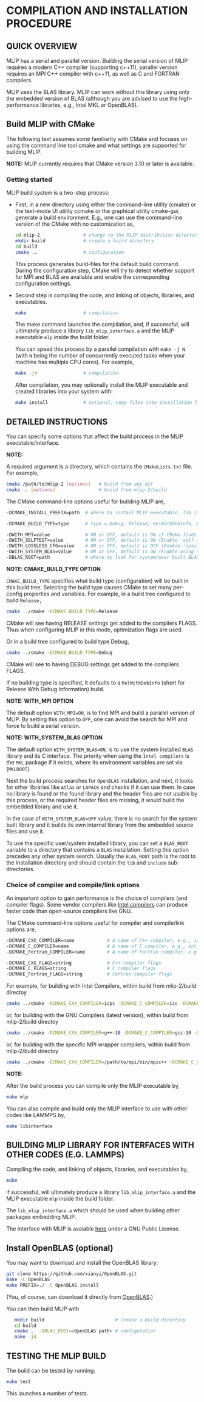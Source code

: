 # COMPILATION AND INSTALLATION PROCEDURE

## QUICK OVERVIEW
MLIP has a serial and parallel version. Building the serial version of MLIP
requires a modern C++ compiler (supporting c++11), parallel version requires
an MPI C++ compiler with c++11, as well as C and FORTRAN compilers.

MLIP uses the BLAS library. MLIP can work without this library using only
the embedded version of BLAS (although you are advised to use the
high-performance libraries, e.g., Intel MKL or OpenBLAS).

## Build MLIP with CMake
The following text assumes some familiarity with CMake and focuses on using
the command line tool cmake and what settings are supported for building
MLIP.

**NOTE:**
MLIP currently requires that CMake version 3.10 or later is available.

### Getting started
MLIP build system is a two-step process:

- First, in a new directory using either the command-line utility (cmake)
or the text-mode UI utility ccmake or the graphical utility cmake-gui,
generate a build environment. E.g., one can use the command-line version of
the CMake with no customization as,
   ```bash
   cd mlip-2                # change to the MLIP distribution directory
   mkdir build              # create a build directory
   cd build
   cmake ..                 # configuration
   ```
   This process generates build-files for the default build command. During the
   configuration step, CMake will try to detect whether support for MPI and BLAS
   are available and enable the corresponding configuration settings.

- Second step is compiling the code, and linking of objects, libraries, and
executables.
   ```bash
   make                     # compilation
   ```
   The make command launches the compilation, and, if successful, will ultimately
   produce a library `lib_mlip_interface.a` and the MLIP executable `mlp` inside
   the build folder.

   You can speed this process by a parallel compilation with `make -j N` (with `N`
   being the number of concurrently executed tasks when your machine has multiple
   CPU cores). For example,
   ```bash
   make -j4                 # compilation
   ```

   After compilation, you may optionally install the MLIP executable and created
   libraries into your system with:
   ```bash
   make install             # optional, copy files into installation location
   ```

## DETAILED INSTRUCTIONS

You can specify some options that affect the build process in the MLIP
executable/interface.

**NOTE:**

A required argument is a directory, which contains the `CMakeLists.txt` file.
For example,
```bash
cmake /path/to/mlip-2 [options]   # build from any dir
cmake .. [options]                # build from mlip-2/build
```

The CMake command-line options useful for building MLIP are,

```bash
-DCMAKE_INSTALL_PREFIX=path  # where to install MLIP executable, lib if desired

-DCMAKE_BUILD_TYPE=type      # type = Debug, Release, RelWithDebInfo, MinSizeRel, default is 'RelWithDebInfo' if nothing is specified

-DWITH_MPI=value             # ON or OFF, default is ON if CMake finds MPI, else OFF
-DWITH_SELFTEST=value        # ON or OFF, default is ON (Enable 'self-testing' implementation)
-DWITH_LOSSLESS_CFG=value    # ON or OFF, default is OFF (Enable 'lossless configuration' file writing)
-DWITH_SYSTEM_BLAS=value     # ON or OFF, default is ON (Enable using system built BLAS library (with a C-style interface))
-DBLAS_ROOT=path             # where to look for system/user built BLAS library (with a C-style interface)
```

**NOTE: CMAKE_BUILD_TYPE OPTION**

`CMAKE_BUILD_TYPE` specifies what build type (configuration) will be
built in this build tree. Selecting the build type causes CMake to
set many per-config properties and variables. For example, in a build
tree configured to build `Release,`

```bash
cmake ../cmake -DCMAKE_BUILD_TYPE=Release
```

CMake will see having RELEASE settings get added to the compilers FLAGS.
Thus when configuring MLIP in this mode, optimization flags are used.

Or in a build tree configured to build type Debug,

```bash
cmake ../cmake -DCMAKE_BUILD_TYPE=Debug
```

CMake will see to having DEBUG settings get added to the compilers FLAGS.

If no building type is specified, it defaults to a `RelWithDebInfo` (short
for Release With Debug Information) build.

**NOTE: WITH_MPI OPTION**

The default option `WITH_MPI=ON`, is to find MPI and build a parallel version
of MLIP. By setting this option to `OFF`, one can avoid the search for MPI
and force to build a serial version.

**NOTE: WITH_SYSTEM_BLAS OPTION**

The default option `WITH_SYSTEM_BLAS=ON`, is to use the system installed `BLAS`
library and its C interface. The priority when using the `Intel compilers` is
the `MKL` package if it exists, where its environment variables are set via
(`MKLROOT`).

Next the build process searches for `OpenBLAS` installation, and next, it looks
for other libraries like `Atlas` or `LAPACK` and checks if it can use them. In
case no library is found or the found library and the header files are not usable
by this process, or the required header files are missing, it would build the
embedded library and use it.

In the case of `WITH_SYSTEM_BLAS=OFF` value, there is no search for the system
built library and it builds its own internal library from the embedded source
files and use it.

To use the specific user/system installed library, you can set a `BLAS_ROOT`
variable to a directory that contains a `BLAS` installation. Setting this
option precedes any other system search. Usually the `BLAS_ROOT` path is the
root to the installation directory and should contain the `lib` and `include`
sub-directories.

### Choice of compiler and compile/link options

An important option to gain performance is the choice of compilers (and
compiler flags). Some vendor compilers like
[Intel compilers](https://software.intel.com/content/www/us/en/develop/tools/compilers.html)
can produce faster code than open-source compilers like GNU.

The CMake command-line options useful for compiler and compile/link options
are,
```bash
-DCMAKE_CXX_COMPILER=name            # A name of C++ compiler, e.g., icpc, g++
-DCMAKE_C_COMPILER=name              # A name of C compiler, e.g., icc, gcc
-DCMAKE_Fortran_COMPILER=name        # A name of Fortran compiler, e.g., ifort, gfortran

-DCMAKE_CXX_FLAGS=string             # C++ compiler flags
-DCMAKE_C_FLAGS=string               # C compiler flags
-DCMAKE_Fortran_FLAGS=string         # Fortran compiler flags
```

For example, for building with Intel Compilers, within build from mlip-2/build
directoy
```bash
cmake ../cmake -DCMAKE_CXX_COMPILER=icpc -DCMAKE_C_COMPILER=icc -DCMAKE_Fortran_COMPILER=ifort
```

or, for building with the GNU Compilers (latest version), within build from
mlip-2/build directoy
```bash
cmake ../cmake -DCMAKE_CXX_COMPILER=g++-10 -DCMAKE_C_COMPILER=gcc-10 -DCMAKE_Fortran_COMPILER=gfortran-10
```

or, for building with the specific MPI wrapper compilers, within build from mlip-2/build
directoy
```bash
cmake ../cmake -DCMAKE_CXX_COMPILER=/path/to/mpi/bin/mpic++ -DCMAKE_C_COMPILER=/path/to/mpi/bin/mpicc -DCMAKE_Fortran_COMPILER=/path/to/mpi/bin/mpifort
```

**NOTE:**

After the build process you can compile only the MLIP executable by,
```bash
make mlp
```

You can also compile and build only the MLIP interface to use with other
codes like LAMMPS by,
```bash
make libinterface
```

## BUILDING MLIP LIBRARY FOR INTERFACES WITH OTHER CODES (E.G. LAMMPS)

Compiling the code, and linking of objects, libraries, and executables by,
```bash
make
```
if successful, will ultimately produce a library `lib_mlip_interface.a` and
the MLIP executable `mlp` inside the build folder.

The `lib_mlip_interface.a` which should be used when building other packages
embedding MLIP.

The interface with MLIP is avaiable
[here](https://gitlab.com/ashapeev/interface-lammps-mlip-2/)
under a GNU Public License.


## Install OpenBLAS (optional)
You may want to download and install the OpenBLAS library:
```bash
git clone https://github.com/xianyi/OpenBLAS.git
make -C OpenBLAS
make PREFIX=./ -C OpenBLAS install
```
(You, of course, can download it directly from
[OpenBLAS](https://github.com/xianyi/OpenBLAS).)


You can then build MLIP with
```bash
   mkdir build                          # create a build directory
   cd build
   cmake .. -DBLAS_ROOT=<OpenBLAS path> # configuration
   make -j4
```

## TESTING THE MLIP BUILD
The build can be tested by running:
```bash
make test
```
This launches a number of tests.
